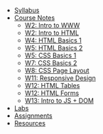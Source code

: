 - [Syllabus](syllabus.md)
- [Course Notes](lecture-notes.md)
  - [W2: Intro to WWW](week-2-1.md)
  - [W2: Intro to HTML](week-2-2.md)
  - [W4: HTML Basics 1](week-4.md)
  - [W5: HTML Basics 2](week-5-1.md)
  - [W5: CSS Basics 1](week-5-2.md)
  - [W7: CSS Basics 2](week-7.md)
  - [W8: CSS Page Layout](week-8.md)
  - [W11: Responsive Design](week-11.md)
  - [W12: HTML Tables](week-12-1.md)
  - [W12: HTML Forms](week-12-2.md)
  - [W13: Intro to JS + DOM](week-13.md)
- [Labs](labs.md)
- [Assignments](assignments.md)
- [Resources](resources.md)

<!-- <form action="https://github.com/hibbitts-design/docsify-open-course-starter-kit/generate" target="_blank">
  <input type="submit" value="Use this Template on GitHub" style="cursor: pointer;margin-top:12px;padding:8px;background-color:#FFFFFF;border:1px solid #0374B5;border-radius:.25rem;color:#0374B5;display:inline-block;text-align:center;text-decoration:none;width:250px;-webkit-text-size-adjust:none;mso-hide:all;" />
</form> -->
